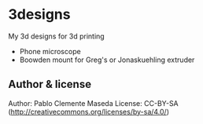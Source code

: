 # 3designs
My 3d designs for 3d printing

* Phone microscope
* Boowden mount for Greg's or Jonaskuehling extruder

Author & license  
--
Author: Pablo Clemente Maseda
License: CC-BY-SA (<http://creativecommons.org/licenses/by-sa/4.0/>)  